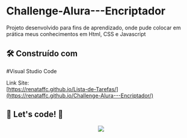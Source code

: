 # Challenge-Alura---Encriptador


Projeto desenvolvido para fins de aprendizado, onde pude colocar em prática meus conhecimentos em Html, CSS e Javascript

## 🛠️ Construído com

#Visual Studio Code

Link Site:  
[https://renataffc.github.io/Lista-de-Tarefas/](https://renataffc.github.io/Challenge-Alura---Encriptador/)
## 🚀 Let's code! 🚀

<div align="center">
   <img src= "https://user-images.githubusercontent.com/97262523/222161704-8d65da0d-4b3f-491a-b8ac-031f01d8ee72.png](https://github.com/RenataFFC/Challenge-Alura---Encriptador/assets/97262523/37035284-ef45-4d56-b3a6-44191e98b9db">
</div>


